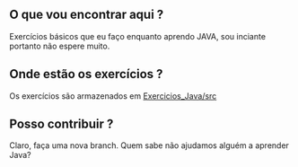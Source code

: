 ## O que vou encontrar aqui ?
Exercícios básicos que eu faço enquanto aprendo JAVA, sou inciante portanto não espere muito.

## Onde estão os exercícios ?
Os exercícios são armazenados em [Exercicios_Java/src](https://github.com/waterguncode/Exercicios_Java/tree/afe4eb0578974765629953d528dec646891517c9/src)

## Posso contribuir ?
Claro, faça uma nova branch. Quem sabe não ajudamos alguém a aprender Java?
